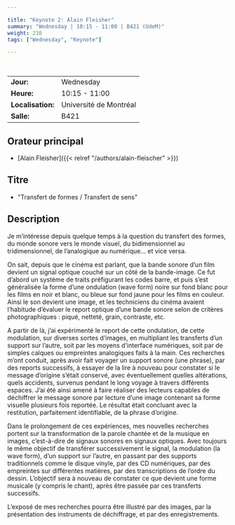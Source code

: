 ```yaml
---

title: "Keynote 2: Alain Fleisher"
summary: "Wednesday | 10:15 - 11:00 | B421 (UdeM)"
weight: 210
tags: ["Wednesday", "Keynote"]

---
```


<br>

| | |
| - | - |
| **Jour:** | Wednesday |
| **Heure:** | 10:15 - 11:00 |
| **Localisation:** | Université de Montréal |
| **Salle:** | B421 |

## Orateur principal

- [Alain Fleisher]({{< relref "/authors/alain-fleischer" >}})

## Titre

- "Transfert de formes / Transfert de sens" 

## Description 

Je m’intéresse depuis quelque temps à la question du transfert des formes, du monde sonore vers le monde visuel, du bidimensionnel au tridimensionnel, de l’analogique au numérique… et vice versa.

On sait, depuis que le cinéma est parlant, que la bande sonore d’un film devient un signal optique couché sur un côté de la bande-image. Ce fut d’abord un système de traits préfigurant les codes barre, et puis s’est généralisée la forme d’une ondulation (wave form) noire sur fond blanc pour les films en noir et blanc, ou bleue sur fond jaune pour les films en couleur. Ainsi le son devient une image, et les techniciens du cinéma avaient l’habitude d’évaluer le report optique d’une bande sonore selon de critères photographiques : piqué, netteté, grain, contraste, etc. 

A partir de là, j’ai expérimenté le report de cette ondulation, de cette modulation, sur diverses sortes d’images, en multipliant les transferts d’un support sur l’autre, soit par les moyens d’interface numériques, soit par de simples calques ou empreintes analogiques faits à la main. Ces recherches m’ont conduit, après avoir fait voyager un support sonore (une phrase), par des reports successifs, à essayer de la lire à nouveau pour constater si le message d’origine s’était conservé, avec éventuellement quelles altérations, quels accidents, survenus pendant le long voyage à travers différents espaces. J’ai été ainsi amené à faire réaliser des lecteurs capables de déchiffrer le message sonore par lecture d’une image contenant sa forme visuelle plusieurs fois reportée. Le résultat était concluant avec la restitution, parfaitement identifiable, de la phrase d’origine. 

Dans le prolongement de ces expériences, mes nouvelles recherches portent sur la transformation de la parole chantée et de la musique en images, c’est-à-dire de signaux sonores en signaux optiques. Avec toujours le même objectif de transférer successivement le signal, la modulation (la wave form), d’un support sur l’autre, en passant par des supports traditionnels comme le disque vinyle, par des CD numériques, par des empreintes sur différentes matières, par des transcriptions de l’ordre du dessin. L’objectif sera à nouveau de constater ce que devient une forme musicale (y compris le chant), après être passée par ces transferts successifs. 

L’exposé de mes recherches pourra être illustré par des images, par la présentation des instruments de déchiffrage, et par des enregistrements.


